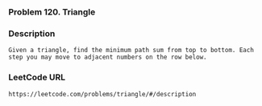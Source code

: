 ### Problem 120. Triangle

### Description 
	Given a triangle, find the minimum path sum from top to bottom. Each step you may move to adjacent numbers on the row below.

### LeetCode URL 
	https://leetcode.com/problems/triangle/#/description